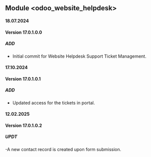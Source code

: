 ## Module <odoo_website_helpdesk>

#### 18.07.2024
#### Version 17.0.1.0.0
##### ADD
- Initial commit for Website Helpdesk Support Ticket Management.

#### 17.10.2024
#### Version 17.0.1.0.1
##### ADD
- Updated access for the tickets in portal.

#### 12.02.2025
#### Version 17.0.1.0.2
##### UPDT
-A new contact record is created upon form submission.

